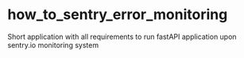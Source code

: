 # how_to_sentry_error_monitoring
Short application with all requirements to run fastAPI application upon sentry.io monitoring system
